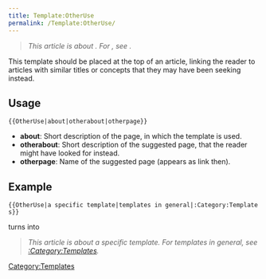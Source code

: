 ```yaml
---
title: Template:OtherUse
permalink: /Template:OtherUse/
---
```


<includeonly>

> *This article is about . For , see [](/{{{3}}} "wikilink").*

</includeonly><noinclude> This template should be placed at the top of an article, linking the reader to articles with similar titles or concepts that they may have been seeking instead.

Usage
-----

`{{OtherUse|about|otherabout|otherpage}}`

-   **about**: Short description of the page, in which the template is used.
-   **otherabout**: Short description of the suggested page, that the reader might have looked for instead.
-   **otherpage**: Name of the suggested page (appears as link then).

Example
-------

`{{OtherUse|a specific template|templates in general|:Category:Templates}}`

turns into

> *This article is about a specific template. For templates in general, see [:Category:Templates](/:Category:Templates "wikilink").*

[Category:Templates](/Category:Templates "wikilink") </noinclude>